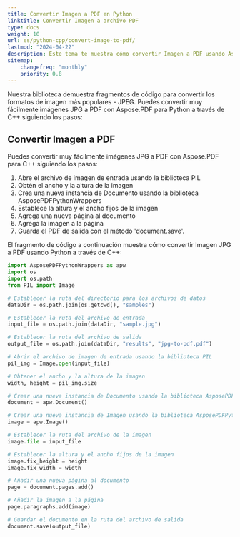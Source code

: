 ```yaml
---
title: Convertir Imagen a PDF en Python
linktitle: Convertir Imagen a archivo PDF
type: docs
weight: 10
url: es/python-cpp/convert-image-to-pdf/
lastmod: "2024-04-22"
description: Este tema te muestra cómo convertir Imagen a PDF usando Aspose.PDF para Python a través de la biblioteca C++.
sitemap:
    changefreq: "monthly"
    priority: 0.8
---
```


Nuestra biblioteca demuestra fragmentos de código para convertir los formatos de imagen más populares - JPEG. Puedes convertir muy fácilmente imágenes JPG a PDF con Aspose.PDF para Python a través de C++ siguiendo los pasos:

## Convertir Imagen a PDF

Puedes convertir muy fácilmente imágenes JPG a PDF con Aspose.PDF para C++ siguiendo los pasos:

1. Abre el archivo de imagen de entrada usando la biblioteca PIL
1. Obtén el ancho y la altura de la imagen
1. Crea una nueva instancia de Documento usando la biblioteca AsposePDFPythonWrappers
1. Establece la altura y el ancho fijos de la imagen
1. Agrega una nueva página al documento
1. Agrega la imagen a la página
1. Guarda el PDF de salida con el método 'document.save'.

El fragmento de código a continuación muestra cómo convertir Imagen JPG a PDF usando Python a través de C++:

```python
import AsposePDFPythonWrappers as apw
import os
import os.path
from PIL import Image

# Establecer la ruta del directorio para los archivos de datos
dataDir = os.path.join(os.getcwd(), "samples")

# Establecer la ruta del archivo de entrada
input_file = os.path.join(dataDir, "sample.jpg")

# Establecer la ruta del archivo de salida
output_file = os.path.join(dataDir, "results", "jpg-to-pdf.pdf")

# Abrir el archivo de imagen de entrada usando la biblioteca PIL
pil_img = Image.open(input_file)

# Obtener el ancho y la altura de la imagen
width, height = pil_img.size

# Crear una nueva instancia de Documento usando la biblioteca AsposePDFPythonWrappers
document = apw.Document()

# Crear una nueva instancia de Imagen usando la biblioteca AsposePDFPythonWrappers
image = apw.Image()

# Establecer la ruta del archivo de la imagen
image.file = input_file

# Establecer la altura y el ancho fijos de la imagen
image.fix_height = height
image.fix_width = width

# Añadir una nueva página al documento
page = document.pages.add()

# Añadir la imagen a la página
page.paragraphs.add(image)

# Guardar el documento en la ruta del archivo de salida
document.save(output_file)
```